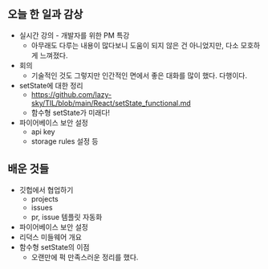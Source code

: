 ## 오늘 한 일과 감상

- 실시간 강의 - 개발자를 위한 PM 특강
  - 아무래도 다루는 내용이 많다보니 도움이 되지 않은 건 아니었지만, 다소 모호하게 느껴졌다.
- 회의
  - 기술적인 것도 그렇지만 인간적인 면에서 좋은 대화를 많이 했다. 다행이다.
- setState에 대한 정리
  - https://github.com/lazy-sky/TIL/blob/main/React/setState_functional.md
  - 함수형 setState가 미래다!
- 파이어베이스 보안 설정
  - api key
  - storage rules 설정 등

## 배운 것들

- 깃헙에서 협업하기
  - projects
  - issues
  - pr, issue 템플릿 자동화
- 파이어베이스 보안 설정
- 리덕스 미들웨어 개요
- 함수형 setState의 이점
  - 오랜만에 퍽 만족스러운 정리를 했다.
